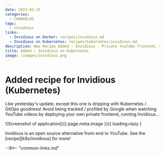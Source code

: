 ```yaml
---
date: 2023-02-15
categories:
  - CHANGELOG
tags:
  - invidious
links:
  - Invidious on Docker: recipes/invidious.md
  - Invidious on Kubernetes: recipes/kubernetes/invidious.md
description: New Recipe Added - Invidious - Private YouTube frontend, running on Kubernetes
title: Added / Invidious on Kubernetes
image: /images/invidious.png
---
```


# Added recipe for Invidious (Kubernetes)

Like yesterday's update, except this one is dripping with Kubernetes / GitOps goodness! Avoid being tracked / profiled by Google when watching YouTube videos by deploying your own private frontend, running Invidious...

<!-- more -->

![Screenshot of application]({{ page.meta.image }}){ loading=lazy }

Invidious is an open source alternative front-end to YouTube. See the [recipe][k8s/invidious] for more!

--8<-- "common-links.md"

